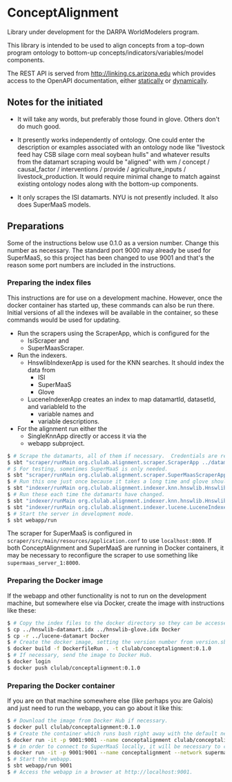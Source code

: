 # ConceptAlignment

Library under development for the DARPA WorldModelers program.

This library is intended to be used to align concepts from a top-down
program ontology to bottom-up concepts/indicators/variables/model components.

The REST API is served from http://linking.cs.arizona.edu which provides
access to the OpenAPI documentation, either [statically](http://linking.cs.arizona.edu/assets/openapi/webapp.yaml)
or [dynamically](http://linking.cs.arizona.edu/api).

## Notes for the initiated

* It will take any words, but preferably those found in glove.  Others don't do much good.
  
* It presently works independently of ontology.  One could enter the description or
examples associated with an ontology node like "livestock feed hay CSB silage corn meal
soybean hulls" and whatever results from the datamart scraping would be "aligned" with
wm / concept / causal_factor / interventions / provide / agriculture_inputs / livestock_production.
It would require minimal change to match against existing ontology nodes along with the
bottom-up components.
  
* It only scrapes the ISI datamarts.  NYU is not presently included.  It also does SuperMaaS models.

## Preparations

Some of the instructions below use 0.1.0 as a version number.  Change this number as necessary.
The standard port 9000 may already be used for SuperMaaS, so this project has been changed to use 9001
and that's the reason some port numbers are included in the instructions.

### Preparing the index files

This instructions are for use on a development machine.  However, once the docker
container has started up, these commands can also be run there.  Initial versions of all the
indexes will be available in the container, so these commands would be used for updating.

* Run the scrapers using the ScraperApp, which is configured for the
  * IsiScraper and
  * SuperMaasScraper.
* Run the indexers.
  * HnswlibIndexerApp is used for the KNN searches.  It should index the data from
    * ISI
    * SuperMaaS
    * Glove
  * LuceneIndexerApp creates an index to map datamartId, datasetId, and variableId to the
    * variable names and
    * variable descriptions.
* For the alignment run either the
  * SingleKnnApp directly or access it via the
  * webapp subproject.

```bash
$ # Scrape the datamarts, all of them if necessary.  Credentials are required.
$ sbt "scraper/runMain org.clulab.alignment.scraper.ScraperApp ../datamarts.tsv"
# $ For testing, sometimes SuperMaaS is only needed.
$ sbt "scraper/runMain org.clulab.alignment.scraper.SuperMaasScraperApp ../datamarts.tsv"
$ # Run this one just once because it takes a long time and glove shouldn't change.
$ sbt "indexer/runMain org.clulab.alignment.indexer.knn.hnswlib.HnswlibGloveIndexerApp"
$ # Run these each time the datamarts have changed.
$ sbt "indexer/runMain org.clulab.alignment.indexer.knn.hnswlib.HnswlibDatamartIndexerApp ../datamarts.tsv"
$ sbt "indexer/runMain org.clulab.alignment.indexer.lucene.LuceneIndexerApp ../datamarts.tsv"
$ # Start the server in development mode.
$ sbt webapp/run
```

The scraper for SuperMaaS is configured in `scraper/src/main/resources/application.conf`
to use `localhost:8000`.  If both ConceptAlignment and SuperMaaS are running in Docker
containers, it may be necessary to reconfigure the scraper to use something like
 `supermaas_server_1:8000`.

### Preparing the Docker image

If the webapp and other functionality is not to run on the development machine, but somewhere
else via Docker, create the image with instructions like these:

```bash
$ # Copy the index files to the docker directory so they can be accessed by the docker command.
$ cp ../hnswlib-datamart.idx ../hnswlib-glove.idx Docker
$ cp -r ../lucene-datamart Docker
$ # Create the docker image, setting the version number from version.sbt.
$ docker build -f DockerfileRun . -t clulab/conceptalignment:0.1.0
$ # If necessary, send the image to Docker Hub.
$ docker login
$ docker push clulab/conceptalignment:0.1.0
```

### Preparing the Docker container

If you are on that machine somewhere else (like perhaps you are Galois) and just need to run
the webapp, you can go about it like this:

```bash
$ # Download the image from Docker Hub if necessary.
$ docker pull clulab/conceptalignment:0.1.0
$ # Create the container which runs bash right away with the default network _or_
$ docker run -it -p 9001:9001 --name conceptalignment clulab/conceptalignment:0.1.0
$ # in order to connect to SuperMaaS locally, it will be necessary to connect to its network.
$ docker run -it -p 9001:9001 --name conceptalignment --network supermaas_supermaas clulab/conceptalignment:0.1.0
$ # Start the webapp.
$ sbt webapp/run 9001
$ # Access the webapp in a browser at http://localhost:9001.
```
